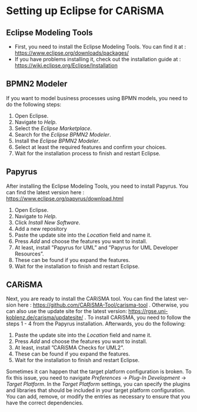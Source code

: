 # Setting up Eclipse for CARiSMA

## Eclipse Modeling Tools
- First, you need to install the Eclipse Modeling Tools. You can find it at : https://www.eclipse.org/downloads/packages/
- If you have problems installing it, check out the installation guide at : https://wiki.eclipse.org/Eclipse/Installation


## BPMN2 Modeler
If you want to model business processes using BPMN models, you need to do the following steps:
1. Open Eclipse.
2. Navigate to *Help*.
3. Select the *Eclipse Marketplace*.
4. Search for the *Eclipse BPMN2 Modeler*.
5. Install the *Eclipse BPMN2 Modeler*.
6. Select at least the required features and confirm your choices.
7. Wait for the installation process to finish and restart Eclipse.

## Papyrus
After installing the Eclipse Modeling Tools, you need to install Papyrus. You can find the latest version here : https://www.eclipse.org/papyrus/download.html
1. Open Eclipse.
2. Navigate to *Help*.
3. Click *Install New Software*.
4. Add a new repository
5. Paste the update site into the *Location* field and name it.
6. Press *Add* and choose the features you want to install.
7. At least, install ”Papyrus for UML” and ”Papyrus for UML Developer
     Resources”.
8. These can be found if you expand the features.
9. Wait for the installation to finish and restart Eclipse.


## CARiSMA
Next, you are ready to install the CARiSMA tool. You can find the latest ver- sion here :
https://github.com/CARiSMA-Tool/carisma-tool .
Otherwise, you can also use the update site for the latest version: https://rgse.uni-koblenz.de/carisma/updatesite/ . To install CARiSMA, you need to follow the steps 1 - 4 from the Papyrus installation. Afterwards, you do the following:
1. Paste the update site into the *Location* field and name it.
2. Press *Add* and choose the features you want to install.
3. At least, install ”CARiSMA Checks for UML2".
4. These can be found if you expand the features.
5. Wait for the installation to finish and restart Eclipse.

Sometimes it can happen that the target platform configuration is broken. To fix this issue, you need to navigate *Preferences* → *Plug-In Development* → *Target Platform*. In the *Target Platform* settings, you can specify the plugins and libraries that should be included in your target platform configuration. You can add, remove, or modify the entries as necessary to ensure that you have the correct dependencies.